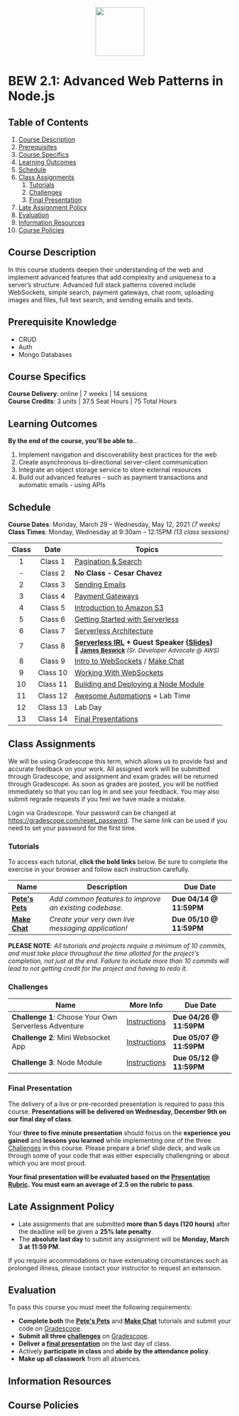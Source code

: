 <p align="center">
  <img src="node.png" height="110">
</p>

# BEW 2.1: Advanced Web Patterns in Node.js

<!-- omit in toc -->
## Table of Contents

1. [Course Description](#course-description)
1. [Prerequisites](#prerequisites)
1. [Course Specifics](#course-specifics)
1. [Learning Outcomes](#learning-outcomes)
1. [Schedule](#schedule)
1. [Class Assignments](#class-assignments)
   1. [Tutorials](#tutorials)
   1. [Challenges](#challenges)
   1. [Final Presentation](#final-presentation)
1. [Late Assignment Policy](#late-assignment-policy)
1. [Evaluation](#evaluation)
1. [Information Resources](#information-resources)
1. [Course Policies](#make-school-course-policies)

## Course Description

In this course students deepen their understanding of the web and implement advanced features that add complexity and uniqueness to a server’s structure. Advanced full stack patterns covered include WebSockets, simple search, payment gateways, chat room, uploading images and files, full text search, and sending emails and texts.

## Prerequisite Knowledge

- CRUD
- Auth
- Mongo Databases

## Course Specifics

**Course Delivery**: online | 7 weeks | 14 sessions<br>
**Course Credits**: 3 units | 37.5 Seat Hours | 75 Total Hours

## Learning Outcomes

**By the end of the course, you'll be able to**&hellip;

1. Implement navigation and discoverability best practices for the web
1. Create asynchronous bi-directional server-client communication
1. Integrate an object storage service to store external resources
1. Build out advanced features - such as payment transactions and automatic emails - using APIs

## Schedule

**Course Dates**: Monday, March 29 – Wednesday, May 12, 2021 _(7 weeks)_<br>
**Class Times**: Monday, Wednesday at 9:30am – 12:15PM _(13 class sessions)_

| Class |    Date     | Topics                                                                                        |
| :---: | :---------: | --------------------------------------------------------------------------------------------- |
|   1   | Class 1 | [Pagination & Search] |
|   -   | Class 2 | **No Class - Cesar Chavez** |
|   2   | Class 3 | [Sending Emails] |
|   3   | Class 4 | [Payment Gateways] |
|   4   | Class 5  | [Introduction to Amazon S3] |
|   5   | Class 6  | [Getting Started with Serverless] |
|   6   | Class 7 | [Serverless Architecture]                                                             |
|   7   | Class 8 |**[Serverless IRL] + Guest Speaker ([Slides](assets/MakeSchoolServerless.pdf))**<br><small>🎤 **[James Beswick]** _(Sr. Developer Advocate @ AWS)</small>_  |
|   8   | Class 9 | [Intro to WebSockets] / [Make Chat](https://github.com/ajbraus/Make-Chat-Tutorial) |
|   9   | Class 10 | [Working With WebSockets] |
|  10   | Class 11 |  [Building and Deploying a Node Module]  |
|  11   | Class 12  | [Awesome Automations] + Lab Time |
|  12   | Class 13  | Lab Day |
|  13   | Class 14  | [Final Presentations](#final-presentations) |

## Class Assignments

We will be using Gradescope this term, which allows us to provide fast and accurate feedback on your work. All assigned work will be submitted through Gradescope, and assignment and exam grades will be returned through Gradescope. As soon as grades are posted, you will be notified immediately so that you can log in and see your feedback. You may also submit regrade requests if you feel we have made a mistake.

Login via Gradescope. Your password can be changed at <https://gradescope.com/reset_password>. The same link can be used if you need to set your password for the first time.

### Tutorials

To access each tutorial, **click the bold links** below. Be sure to complete the exercise in your browser and follow each instruction carefully.

| Name | Description | Due Date |
| ---- | ----------- | -------- |
| **[Pete's Pets](https://github.com/ajbraus/Proud-Petes-Pet-Emporium)** | _Add common features to improve an existing codebase._ | **Due 04/14 @ 11:59PM** |
| **[Make Chat](https://github.com/ajbraus/Make-Chat-Tutorial)** | _Create your very own live messaging application!_ |  **Due 05/10 @ 11:59PM** |

**PLEASE NOTE**: _All tutorials and projects require a minimum of 10 commits, and must take place throughout the time allotted for the project's completion, not just at the end. Failure to include more than 10 commits will lead to not getting credit for the project and having to redo it._

### Challenges

| Name | More Info | Due Date |
| ---- | ----------- | -------- |
| **Challenge 1**: Choose Your Own Serverless Adventure  | [Instructions](Challenges/Serverless.md) | **Due 04/26 @ 11:59PM** |
| **Challenge 2**: Mini Websocket App | [Instructions](Challenges/Websockets.md) | **Due 05/07 @ 11:59PM** |
| **Challenge 3**: Node Module | [Instructions](Challenges/Module.md) | **Due 05/12 @ 11:59PM** |

### Final Presentation

The delivery of a live or pre-recorded presentation is required to pass this course. **Presentations will be delivered on Wednesday, December 9th on our final day of class**.

Your **three to five minute presentation** should focus on the **experience you gained** and **lessons you learned** while implementing one of the three [Challenges](#challenges) in this course. Please prepare a brief slide deck, and walk us through some of your code that was either especially challengning or about which you are most proud.

**Your final presentation will be evaluated based on the [Presentation Rubric](). You must earn an average of 2.5 on the rubric to pass**.

## Late Assignment Policy

- Late assignments that are submitted **more than 5 days (120 hours)** after the deadline will be given a **25% late penalty**.
- The **absolute last day** to submit any assignment will be **Monday, March 3 at 11:59 PM**.

If you require accommodations or have extenuating circumstances such as prolonged illness, please contact your instructor to request an extension.

## Evaluation

To pass this course you must meet the following requirements:

- **Complete both** the **[Pete's Pets](https://github.com/ajbraus/Proud-Petes-Pet-Emporium)** and **[Make Chat](https://github.com/ajbraus/Make-Chat-Tutorial)** tutorials and submit your code on [Gradescope].
- **Submit all three [challenges](#challenges)** on [Gradescope].
- **Deliver a [final presentation](#final-presentation)** on the last day of class.
- Actively **participate in class** and **abide by the attendance policy**.
- **Make up all classwork** from all absences.

## Information Resources

## Course Policies

[Pagination & Search]: Lessons/SearchPagination.md
[Introduction to Amazon S3]: Lessons/UploadS3.md
[Getting Started with Serverless]: Lessons/ServerlessIntro.md
[Payment Gateways]: Lessons/Payments.md
[Sending Emails]: Lessons/Emails.md
[Intro to WebSockets]: Lessons/WebSocketsIntro.md
[Working with WebSockets]: Lessons/WebSocketsIRL.md
[Serverless Architecture]:Lessons/ServerlessDiagrams.md
[Serverless IRL]: Lessons/ServerlessIRL.md
[Building and Deploying a Node Module]: Lessons/NodeModules.md
[Awesome Automations]: Lessons/Automations.md
[James Beswick]: https://aws.amazon.com/blogs/compute/author/jbeswick/
[Make Chat]: https://github.com/ajbraus/Make-Chat-Tutorial/
[Pete's Pets]: https://github.com/ajbraus/Proud-Petes-Pet-Emporium
[Gradescope]: https://www.gradescope.com/
